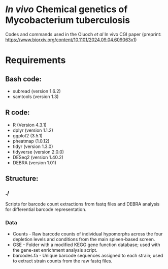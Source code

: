 # _In vivo_ Chemical genetics of Mycobacterium tuberculosis

Codes and commands used in the Oluoch _et al_ In vivo CGI paper (preprint: https://www.biorxiv.org/content/10.1101/2024.09.04.609063v1)

# Requirements
## Bash code:
* subread (version 1.6.2)
* samtools (version 1.3)
## R code:
* R (Version 4.3.1)
* dplyr (version 1.1.2)
* ggplot2 (3.5.1)
* pheatmap (1.0.12)
* tidyr (version 1.3.0)
* tidyverse (version 2.0.0)
* DESeq2 (version 1.40.2)
* DEBRA (version 1.01)

## Structure:
### ./
Scripts for barcode count extractions from fastq files and DEBRA analysis for differential barcode representation.

### Data
* Counts - Raw barcode counts of individual hypomorphs across the four depletion levels and conditions from the main spleen-based screen.
* GSE - Folder with a modified KEGG gene function database; used with the gene-set enrichment analysis script.
* barcodes.fa - Unique barcode sequences assigned to each strain; used to extract strain counts from the raw fastq files.
